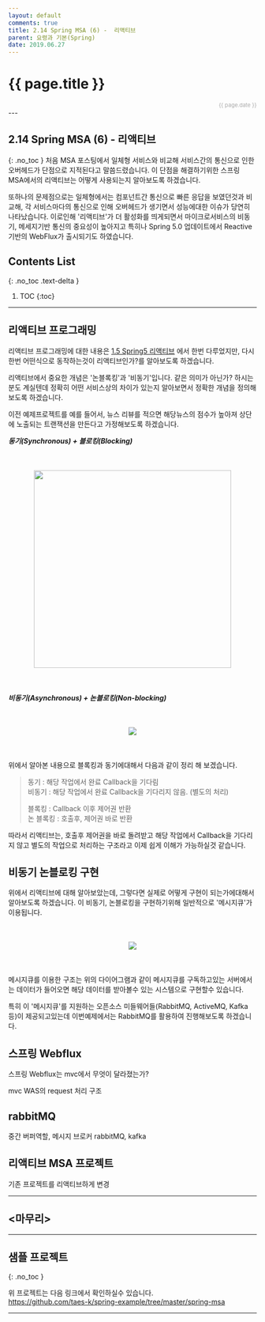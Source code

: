 ```yaml
---
layout: default
comments: true
title: 2.14 Spring MSA (6) -  리액티브
parent: 요령과 기본(Spring)
date: 2019.06.27
---
```


<h1>{{ page.title }}</h1>  
<div style="text-align:right; font-size:11px; color:#aaa">{{ page.date }} </div>
---

## 2.14 Spring MSA (6) -  리액티브
{: .no_toc }
처음 MSA 포스팅에서 일체형 서비스와 비교해 서비스간의 통신으로 인한 오버헤드가 단점으로 지적된다고 말씀드렸습니다. 이 단점을 해결하기위한 스프링 MSA에서의 리액티브는 어떻게 사용되는지 알아보도록 하겠습니다.

또하나의 문제점으로는 일체형에서는 컴포넌트간 통신으로 빠른 응답을 보였던것과 비교해, 각 서비스마다의 통신으로 인해 오버헤드가 생기면서 성능에대한 이슈가 당연히 나타났습니다. 이로인해 '리액티브'가 더 활성화를 띄게되면서 마이크로서비스의 비동기, 메세지기반 통신의 중요성이 높아지고 특히나 Spring 5.0 업데이트에서 Reactive 기반의 WebFlux가 출시되기도 하였습니다.  

## Contents List
{: .no_toc .text-delta }

1. TOC
{:toc}

---
## 리액티브 프로그래밍  

리액티브 프로그래밍에 대한 내용은 [1.5 Spring5 리액티브](https://taes-k.github.io/docs/trick_basic/1_5_about_spring_reactive/) 에서 한번 다루었지만, 다시한번 어떤식으로 동작하는것이 리액티브인가?를 알아보도록 하겠습니다.   

리액티브에서 중요한 개념은 '논블록킹'과 '비동기'입니다. 같은 의미가 아닌가? 하시는분도 계실텐데 정확히 어떤 서비스상의 차이가 있는지 알아보면서 정확한 개념을 정의해 보도록 하겠습니다.  
  
이전 예제프로젝트를 예를 들어서, 뉴스 리뷰를 적으면 해당뉴스의 점수가 높아져 상단에 노출되는 트랜잭션을 만든다고 가정해보도록 하겠습니다.  
  
***동기(Synchronous) + 블로킹(Blocking)***  
  
<div style="text-align:center; margin:50px 0;">
<img src="https://taes-k.github.io/assets/images/trick_basic/spring_msa_5/syncronous_blocking.png" style="height:400px;">
</div>   


***비동기(Asynchronous) + 논블로킹(Non-blocking)***  
  
  <div style="text-align:center; margin:50px 0;">
  <img src="https://taes-k.github.io/assets/images/trick_basic/spring_msa_5/asyncronous_nonblocking.png" style="height400px;">
  </div>   
   
   
위에서 알아본 내용으로 블록킹과 동기에대해서 다음과 같이 정리 해 보겠습니다.  

> 동기 : 해당 작업에서 완료 Callback을 기다림  
> 비동기 : 해당 작업에서 완료 Callback을 기다리지 않음. (별도의 처리)    
>    
> 블록킹 : Callback 이후 제어권 반환  
> 논 블록킹 : 호출후, 제어권 바로 반환  
  
따라서 리액티브는, 호출후 제어권을 바로 돌려받고 해당 작업에서 Callback을 기다리지 않고 별도의 작업으로 처리하는 구조라고 이제 쉽게 이해가 가능하실것 같습니다.  

## 비동기 논블로킹 구현

위에서 리액티브에 대해 알아보았는데, 그렇다면 실제로 어떻게 구현이 되는가에대해서 알아보도록 하겠습니다. 이 비동기, 논블로킹을 구현하기위해 일반적으로 '메시지큐'가 이용됩니다. 

<div style="text-align:center; margin:50px 0;">
<img src="https://taes-k.github.io/assets/images/trick_basic/spring_msa_5/message_queue.png" style="height400px;">
</div>   
  
메시지큐를 이용한 구조는 위의 다이어그램과 같이 메시지큐를 구독하고있는 서버에서는 데이터가 들어오면 해당 데이터를 받아볼수 있는 시스템으로 구현할수 있습니다.  
  
특히 이 '메시지큐'를 지원하는 오픈소스 미들웨어들(RabbitMQ, ActiveMQ, Kafka 등)이 제공되고있는데 이번예제에서는 RabbitMQ를 활용하여 진행해보도록 하겠습니다.  


## 스프링 Webflux

스프링 Webflux는 mvc에서 무엇이 달라졌는가?

mvc WAS의 request 처리 구조

## rabbitMQ

중간 버퍼역할, 메시지 브로커 
rabbitMQ, kafka

## 리액티브 MSA 프로젝트

기존 프로젝트를 리액티브하게 변경








---

## <마무리>



---

## 샘플 프로젝트 
{: .no_toc }

위 프로젝트는 다음 링크에서 확인하실수 있습니다.  
<https://github.com/taes-k/spring-example/tree/master/spring-msa>


---
